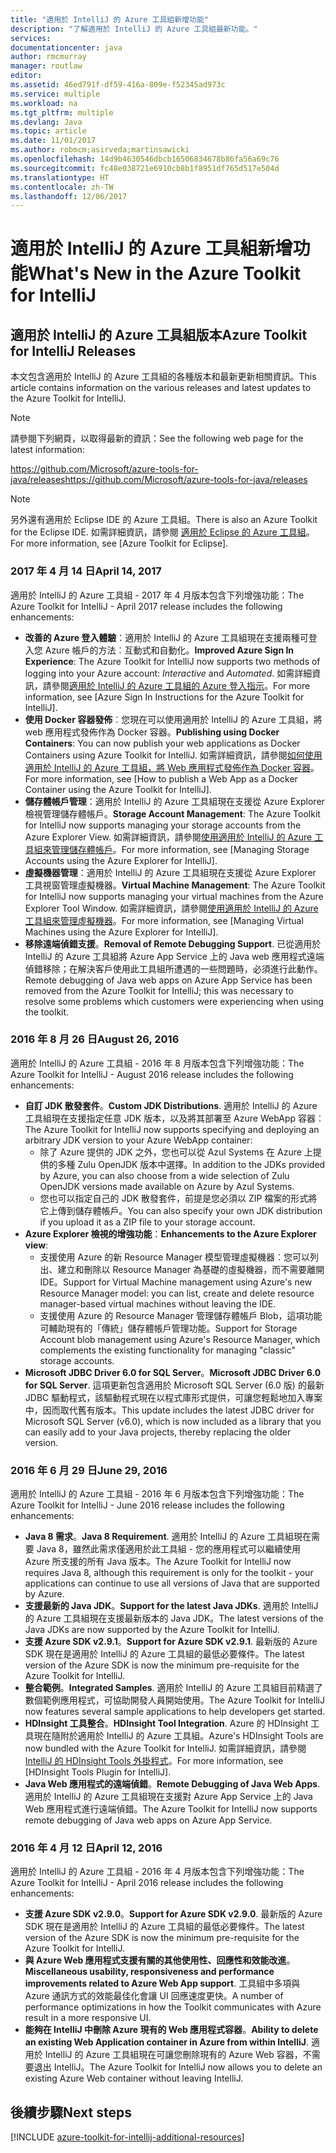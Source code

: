 ```yaml
---
title: "適用於 IntelliJ 的 Azure 工具組新增功能"
description: "了解適用於 IntelliJ 的 Azure 工具組最新功能。"
services: 
documentationcenter: java
author: rmcmurray
manager: routlaw
editor: 
ms.assetid: 46ed791f-df59-416a-809e-f52345ad973c
ms.service: multiple
ms.workload: na
ms.tgt_pltfrm: multiple
ms.devlang: Java
ms.topic: article
ms.date: 11/01/2017
ms.author: robmcm;asirveda;martinsawicki
ms.openlocfilehash: 14d9b4630546dbcb16506834678b86fa56a69c76
ms.sourcegitcommit: fc48e038721e6910cb8b1f8951df765d517e504d
ms.translationtype: HT
ms.contentlocale: zh-TW
ms.lasthandoff: 12/06/2017
---
```

# <a name="whats-new-in-the-azure-toolkit-for-intellij"></a><span data-ttu-id="3edc0-103">適用於 IntelliJ 的 Azure 工具組新增功能</span><span class="sxs-lookup"><span data-stu-id="3edc0-103">What's New in the Azure Toolkit for IntelliJ</span></span>

## <a name="azure-toolkit-for-intellij-releases"></a><span data-ttu-id="3edc0-104">適用於 IntelliJ 的 Azure 工具組版本</span><span class="sxs-lookup"><span data-stu-id="3edc0-104">Azure Toolkit for IntelliJ Releases</span></span>
<span data-ttu-id="3edc0-105">本文包含適用於 IntelliJ 的 Azure 工具組的各種版本和最新更新相關資訊。</span><span class="sxs-lookup"><span data-stu-id="3edc0-105">This article contains information on the various releases and latest updates to the Azure Toolkit for IntelliJ.</span></span>

> [!NOTE]
> <span data-ttu-id="3edc0-106">請參閱下列網頁，以取得最新的資訊：</span><span class="sxs-lookup"><span data-stu-id="3edc0-106">See the following web page for the latest information:</span></span>
> 
> <span data-ttu-id="3edc0-107"><https://github.com/Microsoft/azure-tools-for-java/releases></span><span class="sxs-lookup"><span data-stu-id="3edc0-107"><https://github.com/Microsoft/azure-tools-for-java/releases></span></span>

> [!NOTE]
> <span data-ttu-id="3edc0-108">另外還有適用於 Eclipse IDE 的 Azure 工具組。</span><span class="sxs-lookup"><span data-stu-id="3edc0-108">There is also an Azure Toolkit for the Eclipse IDE.</span></span> <span data-ttu-id="3edc0-109">如需詳細資訊，請參閱 [適用於 Eclipse 的 Azure 工具組]。</span><span class="sxs-lookup"><span data-stu-id="3edc0-109">For more information, see [Azure Toolkit for Eclipse].</span></span>
> 
> 

### <a name="april-14-2017"></a><span data-ttu-id="3edc0-110">2017 年 4 月 14 日</span><span class="sxs-lookup"><span data-stu-id="3edc0-110">April 14, 2017</span></span>
<span data-ttu-id="3edc0-111">適用於 IntelliJ 的 Azure 工具組 - 2017 年 4 月版本包含下列增強功能：</span><span class="sxs-lookup"><span data-stu-id="3edc0-111">The Azure Toolkit for IntelliJ - April 2017 release includes the following enhancements:</span></span>

* <span data-ttu-id="3edc0-112">**改善的 Azure 登入體驗**：適用於 IntelliJ 的 Azure 工具組現在支援兩種可登入您 Azure 帳戶的方法︰互動式和自動化。</span><span class="sxs-lookup"><span data-stu-id="3edc0-112">**Improved Azure Sign In Experience**: The Azure Toolkit for IntelliJ now supports two methods of logging into your Azure account: *Interactive* and *Automated*.</span></span> <span data-ttu-id="3edc0-113">如需詳細資訊，請參閱[適用於 IntelliJ 的 Azure 工具組的 Azure 登入指示]。</span><span class="sxs-lookup"><span data-stu-id="3edc0-113">For more information, see [Azure Sign In Instructions for the Azure Toolkit for IntelliJ].</span></span>
* <span data-ttu-id="3edc0-114">**使用 Docker 容器發佈**︰您現在可以使用適用於 IntelliJ 的 Azure 工具組，將 web 應用程式發佈作為 Docker 容器。</span><span class="sxs-lookup"><span data-stu-id="3edc0-114">**Publishing using Docker Containers**: You can now publish your web applications as Docker Containers using Azure Toolkit for IntelliJ.</span></span> <span data-ttu-id="3edc0-115">如需詳細資訊，請參閱[如何使用適用於 IntelliJ 的 Azure 工具組，將 Web 應用程式發佈作為 Docker 容器]。</span><span class="sxs-lookup"><span data-stu-id="3edc0-115">For more information, see [How to publish a Web App as a Docker Container using the Azure Toolkit for IntelliJ].</span></span>
* <span data-ttu-id="3edc0-116">**儲存體帳戶管理**：適用於 IntelliJ 的 Azure 工具組現在支援從 Azure Explorer 檢視管理儲存體帳戶。</span><span class="sxs-lookup"><span data-stu-id="3edc0-116">**Storage Account Management**: The Azure Toolkit for IntelliJ now supports managing your storage accounts from the Azure Explorer View.</span></span> <span data-ttu-id="3edc0-117">如需詳細資訊，請參閱[使用適用於 IntelliJ 的 Azure 工具組來管理儲存體帳戶]。</span><span class="sxs-lookup"><span data-stu-id="3edc0-117">For more information, see [Managing Storage Accounts using the Azure Explorer for IntelliJ].</span></span>
* <span data-ttu-id="3edc0-118">**虛擬機器管理**：適用於 IntelliJ 的 Azure 工具組現在支援從 Azure Explorer 工具視窗管理虛擬機器。</span><span class="sxs-lookup"><span data-stu-id="3edc0-118">**Virtual Machine Management**: The Azure Toolkit for IntelliJ now supports managing your virtual machines from the Azure Explorer Tool Window.</span></span> <span data-ttu-id="3edc0-119">如需詳細資訊，請參閱[使用適用於 IntelliJ 的 Azure 工具組來管理虛擬機器]。</span><span class="sxs-lookup"><span data-stu-id="3edc0-119">For more information, see [Managing Virtual Machines using the Azure Explorer for IntelliJ].</span></span>
* <span data-ttu-id="3edc0-120">**移除遠端偵錯支援**。</span><span class="sxs-lookup"><span data-stu-id="3edc0-120">**Removal of Remote Debugging Support**.</span></span> <span data-ttu-id="3edc0-121">已從適用於 IntelliJ 的 Azure 工具組將 Azure App Service 上的 Java web 應用程式遠端偵錯移除；在解決客戶使用此工具組所遭遇的一些問題時，必須進行此動作。</span><span class="sxs-lookup"><span data-stu-id="3edc0-121">Remote debugging of Java web apps on Azure App Service has been removed from the Azure Toolkit for IntelliJ; this was necessary to resolve some problems which customers were experiencing when using the toolkit.</span></span>

### <a name="august-26-2016"></a><span data-ttu-id="3edc0-122">2016 年 8 月 26 日</span><span class="sxs-lookup"><span data-stu-id="3edc0-122">August 26, 2016</span></span>
<span data-ttu-id="3edc0-123">適用於 IntelliJ 的 Azure 工具組 - 2016 年 8 月版本包含下列增強功能：</span><span class="sxs-lookup"><span data-stu-id="3edc0-123">The Azure Toolkit for IntelliJ - August 2016 release includes the following enhancements:</span></span>

* <span data-ttu-id="3edc0-124">**自訂 JDK 散發套件**。</span><span class="sxs-lookup"><span data-stu-id="3edc0-124">**Custom JDK Distributions**.</span></span> <span data-ttu-id="3edc0-125">適用於 IntelliJ 的 Azure 工具組現在支援指定任意 JDK 版本，以及將其部署至 Azure WebApp 容器︰</span><span class="sxs-lookup"><span data-stu-id="3edc0-125">The Azure Toolkit for IntelliJ now supports specifying and deploying an arbitrary JDK version to your Azure WebApp container:</span></span>
  * <span data-ttu-id="3edc0-126">除了 Azure 提供的 JDK 之外，您也可以從 Azul Systems 在 Azure 上提供的多種 Zulu OpenJDK 版本中選擇。</span><span class="sxs-lookup"><span data-stu-id="3edc0-126">In addition to the JDKs provided by Azure, you can also choose from a wide selection of Zulu OpenJDK versions made available on Azure by Azul Systems.</span></span>
  * <span data-ttu-id="3edc0-127">您也可以指定自己的 JDK 散發套件，前提是您必須以 ZIP 檔案的形式將它上傳到儲存體帳戶。</span><span class="sxs-lookup"><span data-stu-id="3edc0-127">You can also specify your own JDK distribution if you upload it as a ZIP file to your storage account.</span></span>
* <span data-ttu-id="3edc0-128">**Azure Explorer 檢視的增強功能**：</span><span class="sxs-lookup"><span data-stu-id="3edc0-128">**Enhancements to the Azure Explorer view**:</span></span>
  * <span data-ttu-id="3edc0-129">支援使用 Azure 的新 Resource Manager 模型管理虛擬機器︰您可以列出、建立和刪除以 Resource Manager 為基礎的虛擬機器，而不需要離開 IDE。</span><span class="sxs-lookup"><span data-stu-id="3edc0-129">Support for Virtual Machine management using Azure's new Resource Manager model: you can list, create and delete resource manager-based virtual machines without leaving the IDE.</span></span>
  * <span data-ttu-id="3edc0-130">支援使用 Azure 的 Resource Manager 管理儲存體帳戶 Blob，這項功能可輔助現有的「傳統」儲存體帳戶管理功能。</span><span class="sxs-lookup"><span data-stu-id="3edc0-130">Support for Storage Account blob management using Azure's Resource Manager, which complements the existing functionality for managing "classic" storage accounts.</span></span>
* <span data-ttu-id="3edc0-131">**Microsoft JDBC Driver 6.0 for SQL Server**。</span><span class="sxs-lookup"><span data-stu-id="3edc0-131">**Microsoft JDBC Driver 6.0 for SQL Server**.</span></span> <span data-ttu-id="3edc0-132">這項更新包含適用於 Microsoft SQL Server (6.0 版) 的最新 JDBC 驅動程式，該驅動程式現在以程式庫形式提供，可讓您輕鬆地加入專案中，因而取代舊有版本。</span><span class="sxs-lookup"><span data-stu-id="3edc0-132">This update includes the latest JDBC driver for Microsoft SQL Server (v6.0), which is now included as a library that you can easily add to your Java projects, thereby replacing the older version.</span></span>

### <a name="june-29-2016"></a><span data-ttu-id="3edc0-133">2016 年 6 月 29 日</span><span class="sxs-lookup"><span data-stu-id="3edc0-133">June 29, 2016</span></span>
<span data-ttu-id="3edc0-134">適用於 IntelliJ 的 Azure 工具組 - 2016 年 6 月版本包含下列增強功能：</span><span class="sxs-lookup"><span data-stu-id="3edc0-134">The Azure Toolkit for IntelliJ - June 2016 release includes the following enhancements:</span></span>

* <span data-ttu-id="3edc0-135">**Java 8 需求**。</span><span class="sxs-lookup"><span data-stu-id="3edc0-135">**Java 8 Requirement**.</span></span> <span data-ttu-id="3edc0-136">適用於 IntelliJ 的 Azure 工具組現在需要 Java 8，雖然此需求僅適用於此工具組 - 您的應用程式可以繼續使用 Azure 所支援的所有 Java 版本。</span><span class="sxs-lookup"><span data-stu-id="3edc0-136">The Azure Toolkit for IntelliJ now requires Java 8, although this requirement is only for the toolkit - your applications can continue to use all versions of Java that are supported by Azure.</span></span>
* <span data-ttu-id="3edc0-137">**支援最新的 Java JDK**。</span><span class="sxs-lookup"><span data-stu-id="3edc0-137">**Support for the latest Java JDKs**.</span></span> <span data-ttu-id="3edc0-138">適用於 IntelliJ 的 Azure 工具組現在支援最新版本的 Java JDK。</span><span class="sxs-lookup"><span data-stu-id="3edc0-138">The latest versions of the Java JDKs are now supported by the Azure Toolkit for IntelliJ.</span></span>
* <span data-ttu-id="3edc0-139">**支援 Azure SDK v2.9.1**。</span><span class="sxs-lookup"><span data-stu-id="3edc0-139">**Support for Azure SDK v2.9.1**.</span></span> <span data-ttu-id="3edc0-140">最新版的 Azure SDK 現在是適用於 IntelliJ 的 Azure 工具組的最低必要條件。</span><span class="sxs-lookup"><span data-stu-id="3edc0-140">The latest version of the Azure SDK is now the minimum pre-requisite for the Azure Toolkit for IntelliJ.</span></span>
* <span data-ttu-id="3edc0-141">**整合範例**。</span><span class="sxs-lookup"><span data-stu-id="3edc0-141">**Integrated Samples**.</span></span> <span data-ttu-id="3edc0-142">適用於 IntelliJ 的 Azure 工具組目前精選了數個範例應用程式，可協助開發人員開始使用。</span><span class="sxs-lookup"><span data-stu-id="3edc0-142">The Azure Toolkit for IntelliJ now features several sample applications to help developers get started.</span></span>
* <span data-ttu-id="3edc0-143">**HDInsight 工具整合**。</span><span class="sxs-lookup"><span data-stu-id="3edc0-143">**HDInsight Tool Integration**.</span></span> <span data-ttu-id="3edc0-144">Azure 的 HDInsight 工具現在隨附於適用於 IntelliJ 的 Azure 工具組。</span><span class="sxs-lookup"><span data-stu-id="3edc0-144">Azure's HDInsight Tools are now bundled with the Azure Toolkit for IntelliJ.</span></span> <span data-ttu-id="3edc0-145">如需詳細資訊，請參閱 [IntelliJ 的 HDInsight Tools 外掛程式]。</span><span class="sxs-lookup"><span data-stu-id="3edc0-145">For more information, see [HDInsight Tools Plugin for IntelliJ].</span></span>
* <span data-ttu-id="3edc0-146">**Java Web 應用程式的遠端偵錯**。</span><span class="sxs-lookup"><span data-stu-id="3edc0-146">**Remote Debugging of Java Web Apps**.</span></span> <span data-ttu-id="3edc0-147">適用於 IntelliJ 的 Azure 工具組現在支援對 Azure App Service 上的 Java Web 應用程式進行遠端偵錯。</span><span class="sxs-lookup"><span data-stu-id="3edc0-147">The Azure Toolkit for IntelliJ now supports remote debugging of Java web apps on Azure App Service.</span></span>

### <a name="april-12-2016"></a><span data-ttu-id="3edc0-148">2016 年 4 月 12 日</span><span class="sxs-lookup"><span data-stu-id="3edc0-148">April 12, 2016</span></span>
<span data-ttu-id="3edc0-149">適用於 IntelliJ 的 Azure 工具組 - 2016 年 4 月版本包含下列增強功能：</span><span class="sxs-lookup"><span data-stu-id="3edc0-149">The Azure Toolkit for IntelliJ - April 2016 release includes the following enhancements:</span></span>

* <span data-ttu-id="3edc0-150">**支援 Azure SDK v2.9.0**。</span><span class="sxs-lookup"><span data-stu-id="3edc0-150">**Support for Azure SDK v2.9.0**.</span></span> <span data-ttu-id="3edc0-151">最新版的 Azure SDK 現在是適用於 IntelliJ 的 Azure 工具組的最低必要條件。</span><span class="sxs-lookup"><span data-stu-id="3edc0-151">The latest version of the Azure SDK is now the minimum pre-requisite for the Azure Toolkit for IntelliJ.</span></span>
* <span data-ttu-id="3edc0-152">**與 Azure Web 應用程式支援有關的其他使用性、回應性和效能改進**。</span><span class="sxs-lookup"><span data-stu-id="3edc0-152">**Miscellaneous usability, responsiveness and performance improvements related to Azure Web App support**.</span></span> <span data-ttu-id="3edc0-153">工具組中多項與 Azure 通訊方式的效能最佳化會讓 UI 回應速度更快。</span><span class="sxs-lookup"><span data-stu-id="3edc0-153">A number of performance optimizations in how the Toolkit communicates with Azure result in a more responsive UI.</span></span>
* <span data-ttu-id="3edc0-154">**能夠在 IntelliJ 中刪除 Azure 現有的 Web 應用程式容器**。</span><span class="sxs-lookup"><span data-stu-id="3edc0-154">**Ability to delete an existing Web Application container in Azure from within IntelliJ**.</span></span> <span data-ttu-id="3edc0-155">適用於 IntelliJ 的 Azure 工具組現在可讓您刪除現有的 Azure Web 容器，不需要退出 IntelliJ。</span><span class="sxs-lookup"><span data-stu-id="3edc0-155">The Azure Toolkit for IntelliJ now allows you to delete an existing Azure Web container without leaving IntelliJ.</span></span>

## <a name="next-steps"></a><span data-ttu-id="3edc0-156">後續步驟</span><span class="sxs-lookup"><span data-stu-id="3edc0-156">Next steps</span></span>

[!INCLUDE [azure-toolkit-for-intellij-additional-resources](../includes/azure-toolkit-for-intellij-additional-resources.md)]

<!-- URL List -->

[適用於 Eclipse 的 Azure 工具組]: ../eclipse/azure-toolkit-for-eclipse.md

[適用於 IntelliJ 的 Azure 工具組的 Azure 登入指示]: ./azure-toolkit-for-intellij-sign-in-instructions.md
[如何使用適用於 IntelliJ 的 Azure 工具組，將 Web 應用程式發佈作為 Docker 容器]: ./azure-toolkit-for-intellij-publish-as-docker-container.md
[使用適用於 IntelliJ 的 Azure 工具組來管理儲存體帳戶]: ./azure-toolkit-for-intellij-managing-storage-accounts-using-azure-explorer.md
[使用適用於 IntelliJ 的 Azure 工具組來管理虛擬機器]: ./azure-toolkit-for-intellij-managing-virtual-machines-using-azure-explorer.md

[Azure for Java Developers]: https://docs.microsoft.com/java/azure

[IntelliJ 的 HDInsight Tools 外掛程式]: /azure/hdinsight/hdinsight-apache-spark-intellij-tool-plugin
